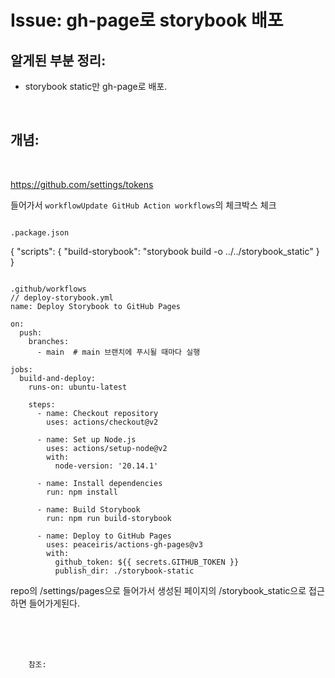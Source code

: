 <!--
author: Dailyscat
purpose: issue arrange
rules:
 (1) 헤더와 문단사이
    <br/>
    <br/>
 (2) 코드가 작성되는 부분은 >로 정리
 (3) 참조는 해당 내용 바로 아래
    <br/>
    <br/>
 (4) 명령어는 bold
 (5) 방안은 ## 안의 과정은 ###
-->

# Issue: gh-page로 storybook 배포


## 알게된 부분 정리:

- storybook static만 gh-page로 배포.

<br/>

## 개념:

<br/>

https://github.com/settings/tokens

들어가서 `workflowUpdate GitHub Action workflows`의 체크박스 체크


```

.package.json
```
{
  "scripts": {
    "build-storybook": "storybook build -o ../../storybook_static"
  }
}
```

.github/workflows
// deploy-storybook.yml
name: Deploy Storybook to GitHub Pages

on:
  push:
    branches:
      - main  # main 브랜치에 푸시될 때마다 실행

jobs:
  build-and-deploy:
    runs-on: ubuntu-latest

    steps:
      - name: Checkout repository
        uses: actions/checkout@v2

      - name: Set up Node.js
        uses: actions/setup-node@v2
        with:
          node-version: '20.14.1'

      - name: Install dependencies
        run: npm install

      - name: Build Storybook
        run: npm run build-storybook

      - name: Deploy to GitHub Pages
        uses: peaceiris/actions-gh-pages@v3
        with:
          github_token: ${{ secrets.GITHUB_TOKEN }}
          publish_dir: ./storybook-static

```

repo의 /settings/pages으로 들어가서 생성된 페이지의 /storybook_static으로 접근하면 들어가게된다.

<br/>
<br/>
<br/>

        참조:

<br/>
